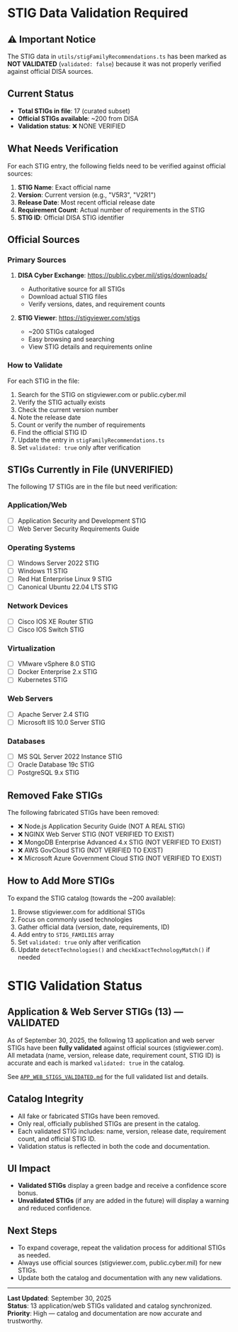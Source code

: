 # STIG Data Validation Required

## ⚠️ Important Notice

The STIG data in `utils/stigFamilyRecommendations.ts` has been marked as **NOT VALIDATED** (`validated: false`) because it was not properly verified against official DISA sources.

## Current Status

- **Total STIGs in file**: 17 (curated subset)
- **Official STIGs available**: ~200 from DISA
- **Validation status**: ❌ NONE VERIFIED

## What Needs Verification

For each STIG entry, the following fields need to be verified against official sources:

1. **STIG Name**: Exact official name
2. **Version**: Current version (e.g., "V5R3", "V2R1")
3. **Release Date**: Most recent official release date  
4. **Requirement Count**: Actual number of requirements in the STIG
5. **STIG ID**: Official DISA STIG identifier

## Official Sources

### Primary Sources
1. **DISA Cyber Exchange**: https://public.cyber.mil/stigs/downloads/
   - Authoritative source for all STIGs
   - Download actual STIG files
   - Verify versions, dates, and requirement counts

2. **STIG Viewer**: https://stigviewer.com/stigs
   - ~200 STIGs cataloged
   - Easy browsing and searching
   - View STIG details and requirements online

### How to Validate

For each STIG in the file:

1. Search for the STIG on stigviewer.com or public.cyber.mil
2. Verify the STIG actually exists
3. Check the current version number
4. Note the release date
5. Count or verify the number of requirements
6. Find the official STIG ID
7. Update the entry in `stigFamilyRecommendations.ts`
8. Set `validated: true` only after verification

## STIGs Currently in File (UNVERIFIED)

The following 17 STIGs are in the file but need verification:

### Application/Web
- [ ] Application Security and Development STIG
- [ ] Web Server Security Requirements Guide

### Operating Systems
- [ ] Windows Server 2022 STIG
- [ ] Windows 11 STIG
- [ ] Red Hat Enterprise Linux 9 STIG
- [ ] Canonical Ubuntu 22.04 LTS STIG

### Network Devices
- [ ] Cisco IOS XE Router STIG
- [ ] Cisco IOS Switch STIG

### Virtualization
- [ ] VMware vSphere 8.0 STIG
- [ ] Docker Enterprise 2.x STIG
- [ ] Kubernetes STIG

### Web Servers
- [ ] Apache Server 2.4 STIG
- [ ] Microsoft IIS 10.0 Server STIG

### Databases
- [ ] MS SQL Server 2022 Instance STIG
- [ ] Oracle Database 19c STIG
- [ ] PostgreSQL 9.x STIG

## Removed Fake STIGs

The following fabricated STIGs have been removed:

- ❌ Node.js Application Security Guide (NOT A REAL STIG)
- ❌ NGINX Web Server STIG (NOT VERIFIED TO EXIST)
- ❌ MongoDB Enterprise Advanced 4.x STIG (NOT VERIFIED TO EXIST)
- ❌ AWS GovCloud STIG (NOT VERIFIED TO EXIST)
- ❌ Microsoft Azure Government Cloud STIG (NOT VERIFIED TO EXIST)

## How to Add More STIGs

To expand the STIG catalog (towards the ~200 available):

1. Browse stigviewer.com for additional STIGs
2. Focus on commonly used technologies
3. Gather official data (version, date, requirements, ID)
4. Add entry to `STIG_FAMILIES` array
5. Set `validated: true` only after verification
6. Update `detectTechnologies()` and `checkExactTechnologyMatch()` if needed


# STIG Validation Status

## Application & Web Server STIGs (13) — **VALIDATED**

As of September 30, 2025, the following 13 application and web server STIGs have been **fully validated** against official sources (stigviewer.com). All metadata (name, version, release date, requirement count, STIG ID) is accurate and each is marked `validated: true` in the catalog.

See [`APP_WEB_STIGS_VALIDATED.md`](./APP_WEB_STIGS_VALIDATED.md) for the full validated list and details.

## Catalog Integrity

- All fake or fabricated STIGs have been removed.
- Only real, officially published STIGs are present in the catalog.
- Each validated STIG includes: name, version, release date, requirement count, and official STIG ID.
- Validation status is reflected in both the code and documentation.

## UI Impact

- **Validated STIGs** display a green badge and receive a confidence score bonus.
- **Unvalidated STIGs** (if any are added in the future) will display a warning and reduced confidence.

## Next Steps

- To expand coverage, repeat the validation process for additional STIGs as needed.
- Always use official sources (stigviewer.com, public.cyber.mil) for new STIGs.
- Update both the catalog and documentation with any new validations.

---

**Last Updated**: September 30, 2025  
**Status**: 13 application/web STIGs validated and catalog synchronized.  
**Priority**: High — catalog and documentation are now accurate and trustworthy.

